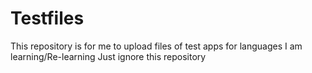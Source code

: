 # Testfiles
This repository is for me to upload files of test apps for languages I am learning/Re-learning
Just ignore this repository

